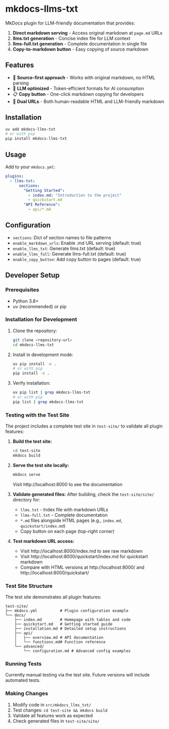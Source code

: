 # mkdocs-llms-txt

MkDocs plugin for LLM-friendly documentation that provides:

1. **Direct markdown serving** - Access original markdown at `page.md` URLs
2. **llms.txt generation** - Concise index file for LLM context
3. **llms-full.txt generation** - Complete documentation in single file  
4. **Copy-to-markdown button** - Easy copying of source markdown

## Features

- 🚀 **Source-first approach** - Works with original markdown, no HTML parsing
- 🤖 **LLM optimized** - Token-efficient formats for AI consumption
- 📋 **Copy button** - One-click markdown copying for developers
- 🔗 **Dual URLs** - Both human-readable HTML and LLM-friendly markdown

## Installation

```bash
uv add mkdocs-llms-txt
# or with pip
pip install mkdocs-llms-txt
```

## Usage

Add to your `mkdocs.yml`:

```yaml
plugins:
  - llms-txt:
      sections:
        "Getting Started":
          - index.md: "Introduction to the project"
          - quickstart.md
        "API Reference":
          - api/*.md
```

## Configuration

- `sections`: Dict of section names to file patterns
- `enable_markdown_urls`: Enable .md URL serving (default: true)
- `enable_llms_txt`: Generate llms.txt (default: true)  
- `enable_llms_full`: Generate llms-full.txt (default: true)
- `enable_copy_button`: Add copy button to pages (default: true)

## Developer Setup

### Prerequisites

- Python 3.8+
- uv (recommended) or pip

### Installation for Development

1. Clone the repository:
   ```bash
   git clone <repository-url>
   cd mkdocs-llms-txt
   ```

2. Install in development mode:
   ```bash
   uv pip install -e .
   # or with pip
   pip install -e .
   ```

3. Verify installation:
   ```bash
   uv pip list | grep mkdocs-llms-txt
   # or with pip
   pip list | grep mkdocs-llms-txt
   ```

### Testing with the Test Site

The project includes a complete test site in `test-site/` to validate all plugin features:

1. **Build the test site:**
   ```bash
   cd test-site
   mkdocs build
   ```

2. **Serve the test site locally:**
   ```bash
   mkdocs serve
   ```
   Visit http://localhost:8000 to see the documentation

3. **Validate generated files:**
   After building, check the `test-site/site/` directory for:
   - `llms.txt` - Index file with markdown URLs
   - `llms-full.txt` - Complete documentation
   - `*.md` files alongside HTML pages (e.g., `index.md`, `quickstart/index.md`)
   - Copy button on each page (top-right corner)

4. **Test markdown URL access:**
   - Visit http://localhost:8000/index.md to see raw markdown
   - Visit http://localhost:8000/quickstart/index.md for quickstart markdown
   - Compare with HTML versions at http://localhost:8000/ and http://localhost:8000/quickstart/

### Test Site Structure

The test site demonstrates all plugin features:

```
test-site/
├── mkdocs.yml          # Plugin configuration example
└── docs/
    ├── index.md        # Homepage with tables and code
    ├── quickstart.md   # Getting started guide
    ├── installation.md # Detailed setup instructions
    ├── api/
    │   ├── overview.md # API documentation
    │   └── functions.md# Function reference
    └── advanced/
        └── configuration.md # Advanced config examples
```

### Running Tests

Currently manual testing via the test site. Future versions will include automated tests.

### Making Changes

1. Modify code in `src/mkdocs_llms_txt/`
2. Test changes: `cd test-site && mkdocs build`
3. Validate all features work as expected
4. Check generated files in `test-site/site/`